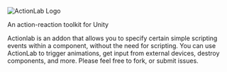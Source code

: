 ![ActionLab Logo](http://i.imgur.com/9DO924J.png)

An action-reaction toolkit for Unity

Actionlab is an addon that allows you to specify certain simple scripting events within a component, without the need for scripting. You can use ActionLab to trigger animations, get input from external devices, destroy components, and more. Please feel free to fork, or submit issues.
